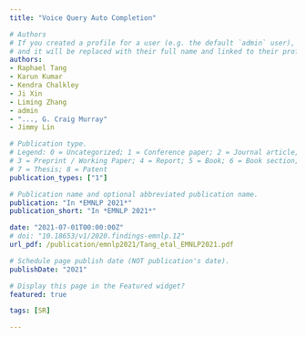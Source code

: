```yaml
---
title: "Voice Query Auto Completion"

# Authors
# If you created a profile for a user (e.g. the default `admin` user), write the username (folder name) here 
# and it will be replaced with their full name and linked to their profile.
authors:
- Raphael Tang 
- Karun Kumar
- Kendra Chalkley 
- Ji Xin
- Liming Zhang
- admin
- "..., G. Craig Murray"
- Jimmy Lin

# Publication type.
# Legend: 0 = Uncategorized; 1 = Conference paper; 2 = Journal article;
# 3 = Preprint / Working Paper; 4 = Report; 5 = Book; 6 = Book section;
# 7 = Thesis; 8 = Patent
publication_types: ["1"]

# Publication name and optional abbreviated publication name.
publication: "In *EMNLP 2021*"
publication_short: "In *EMNLP 2021*"

date: "2021-07-01T00:00:00Z"
# doi: "10.18653/v1/2020.findings-emnlp.12"
url_pdf: /publication/emnlp2021/Tang_etal_EMNLP2021.pdf

# Schedule page publish date (NOT publication's date).
publishDate: "2021"

# Display this page in the Featured widget?
featured: true

tags: [SR]

---
```




